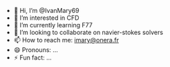 - 👋 Hi, I’m @IvanMary69
- 👀 I’m interested in CFD
- 🌱 I’m currently learning F77
- 💞️ I’m looking to collaborate on navier-stokes solvers
- 📫 How to reach me: imary@onera.fr
- 😄 Pronouns: ...
- ⚡ Fun fact: ...

<!---
IvanMary69/IvanMary69 is a ✨ special ✨ repository because its `README.md` (this file) appears on your GitHub profile.
You can click the Preview link to take a look at your changes.
--->
